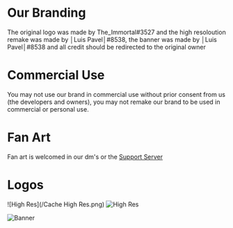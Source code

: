 # Our Branding

The original logo was made by The_Immortal#3527 and the high resoloution remake was made by │Luis Pavel│#8538, the banner was made by │Luis Pavel│#8538 and all credit should be redirected to the original owner

# Commercial Use

You may not use our brand in commercial use without prior consent from us (the developers and owners), you may not remake our brand to be used in commercial or personal use.

# Fan Art

Fan art is welcomed in our dm's or the [Support Server](https://discord.gg/uNKfBdQHUx)

# Logos


![High Res](/Cache High Res.png)
![High Res](https://github.com/Cache-Bot/Cache-Branding/blob/main/Cache%20High%20Res.png/image.jpg?raw=true)

![Banner](https://github.com/Cache-Bot/Cache-Branding/blob/main/Cache%20Banner.png/image.jpg?raw=true)
